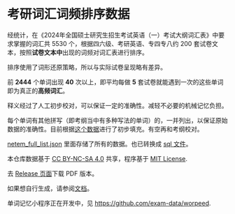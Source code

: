 # 考研词汇词频排序数据

经统计，在《2024年全国硕士研究生招生考试英语（一）考试大纲词汇表》中要求掌握的词汇共 5530 个，根据四六级、考研英语、专四专八约 200 套试卷文本，按照**试卷文本中**出现的词频对词汇表进行排序。

排序使用了词形还原策略，所以与实际试卷呈现略有差异。

前 **2444** 个单词出现 **40** 次以上，即平均每做 **5** 套试卷就能遇到一次的这些单词即为真正的**高频词汇**。

释义经过了人工初步校对，可以保证一定的准确性。减轻不必要的机械记忆负担。

每个单词有其他拼写（即考纲当中有多种写法的单词）的，一并列出，以保证原始数据的准确性。目前根据[这个数据](https://github.com/awxiaoxian2020/spelling-variations/blob/dev/src/bydictionary.json)进行了初步填充。有空再和考纲校对。

[netem_full_list.json](https://github.com/exam-data/NETEMVocabulary/blob/master/netem_full_list.json) 里面存储了所有的数据。也已转换成 [sql 文件](https://github.com/exam-data/NETEMVocabulary/blob/master/netem_full_list.sql)。

本仓库数据基于 [CC BY-NC-SA 4.0](https://creativecommons.org/licenses/by-nc-sa/4.0/) 共享，程序基于 [MIT License](https://github.com/exam-data/NETEMVocabulary/blob/master/LICENSE-CODE).

去 [Release 页面](https://github.com/exam-data/NETEMVocabulary/releases)下载 PDF 版本。

如果想自行生成，请参阅[文档](https://github.com/exam-data/scripts-docs/blob/main/docs/how-to-generate-docs.md)。

单词记忆小程序正在开发中，见 https://github.com/exam-data/worpeed.
